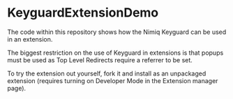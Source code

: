 # KeyguardExtensionDemo

The code within this repository shows how the Nimiq Keyguard can be used in an extension.

The biggest restriction on the use of Keyguard in extensions is that popups must be used as Top Level Redirects require a referrer to be set.

To try the extension out yourself, fork it and install as an unpackaged extension (requires turning on Developer Mode in the Extension manager page).
